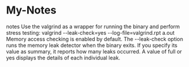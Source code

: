 # My-Notes
notes
Use the valgrind as a wrapper for running the binary and perform stress testing:
        valgrind --leak-check=yes --log-file=valgrind.rpt a.out
Memory access checking is enabled by default. The --leak-check option runs the memory leak detector when the binary exits. If you specify its value as summary, it reports how many leaks occurred. A value of full or yes displays the details of each individual leak.
